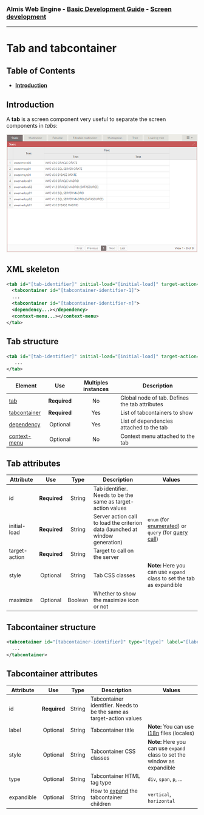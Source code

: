 ### Almis Web Engine - [Basic Development Guide](basic-developer-guide.md) - **[Screen development](basic-screen-development.md)**

---

# **Tab and tabcontainer**

## Table of Contents

* **[Introduction](#introduction)**

## Introduction

A **tab** is a screen component very useful to separate the screen components in *tabs*:

![Tab](images/Tab.png)

## XML skeleton

```xml 
<tab id="[tab-identifier]" initial-load="[initial-load]" target-action="[target-action]" maximize="[maximize-tab]">
  <tabcontainer id="[tabcontainer-identifier-1]">
  ...
  <tabcontainer id="[tabcontainer-identifier-n]">
  <dependency...></dependency>
  <context-menu...></context-menu>
</tab>
```

## Tab structure

```xml
<tab id="[tab-identifier]" initial-load="[initial-load]" target-action="[target-action]">
   ...
</tab>
```

| Element     | Use      | Multiples instances    | Description                                        |
| ----------- |:-------:|:----------------------:|----------------------------------------------------|
| [tab](#tab-attributes) | **Required** | No      | Global node of tab. Defines the tab attributes |
| [tabcontainer](#tabcontainer-attributes) | **Required** | Yes | List of tabcontainers to show |
| [dependency](dependencies.md) | Optional | Yes | List of dependencies attached to the tab |
| [context-menu](context-menu.md) | Optional | No | Context menu attached to the tab |

## Tab attributes

| Attribute     | Use          | Type    | Description                   |   Values                                    |
| ------------- | :-----------: | :------: | ----------------------------- |---------------------------------------------|
| id            | **Required** | String  | Tab identifier. Needs to be the same as target-action values |              |
| initial-load  | **Required** | String  | Server action call to load the criterion data (launched at window generation) | `enum` (for [enumerated](enumerate-definition.md)) or `query` (for [query call](query-definition.md)) |
| target-action | **Required** | String  | Target to call on the server|                                             |
| style       | Optional | String    | Tab CSS classes              | **Note:** Here you can use `expand` class to set the tab as expandible |
| maximize    | Optional | Boolean   | Whether to show the maximize icon or not |                                  |

## Tabcontainer structure

```xml
<tabcontainer id="[tabcontainer-identifier]" type="[type]" label="[label]" style="[style]" expandible="[expandible]">
  ...
</tabcontainer>
```

## Tabcontainer attributes

| Attribute     | Use          | Type    | Description                   |   Values                                    |
| ------------- | :----------: | :-----: | ----------------------------- |---------------------------------------------|
| id            | **Required** | String  | Tabcontainer identifier. Needs to be the same as target-action values |     |
| label         | Optional | String    | Tabcontainer title                    | **Note:** You can use [i18n](i18n-internationalization.md) files (locales)          |
| style         | Optional | String    | Tabcontainer CSS classes              | **Note:** Here you can use `expand` class to set the window as expandible |
| type          | Optional     | String  | Tabcontainer HTML tag type                 | `div`, `span`, `p`, ...        |
| expandible    | Optional | String    | How to [expand](layout.md) the tabcontainer children | `vertical`, `horizontal`  |